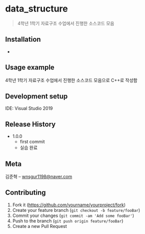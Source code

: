 # data_structure
> 4학년 1학기 자료구조 수업에서 진행한 소스코드 모음

## Installation
-

## Usage example

4학년 1학기 자료구조 수업에서 진행한 소스코드 모음으로 C++로 작성함

## Development setup

IDE: Visual Studio 2019

## Release History

* 1.0.0
    * first commit
    * 실습 완료

## Meta

김준혁 – wnsgur1198@naver.com

## Contributing

1. Fork it (<https://github.com/yourname/yourproject/fork>)
2. Create your feature branch (`git checkout -b feature/fooBar`)
3. Commit your changes (`git commit -am 'Add some fooBar'`)
4. Push to the branch (`git push origin feature/fooBar`)
5. Create a new Pull Request

<!-- Markdown link & img dfn's -->
